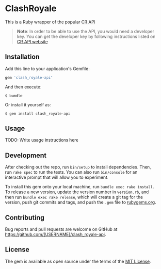 # ClashRoyale

This is a Ruby wrapper of the popular [CR API](https://cr-api.com/)

> **Note**: In order to be able to use the API, you would need a developer key. You can get the
developer key by following instructions listed on
[CR API website](http://docs.cr-api.com/#/authentication)

## Installation

Add this line to your application's Gemfile:

```ruby
gem 'clash_royale-api'
```

And then execute:

    $ bundle

Or install it yourself as:

    $ gem install clash_royale-api

## Usage

TODO: Write usage instructions here

## Development

After checking out the repo, run `bin/setup` to install dependencies. Then, run `rake spec` to run the tests. You can also run `bin/console` for an interactive prompt that will allow you to experiment.

To install this gem onto your local machine, run `bundle exec rake install`. To release a new version, update the version number in `version.rb`, and then run `bundle exec rake release`, which will create a git tag for the version, push git commits and tags, and push the `.gem` file to [rubygems.org](https://rubygems.org).

## Contributing

Bug reports and pull requests are welcome on GitHub at https://github.com/[USERNAME]/clash_royale-api.

## License

The gem is available as open source under the terms of the [MIT License](http://opensource.org/licenses/MIT).
